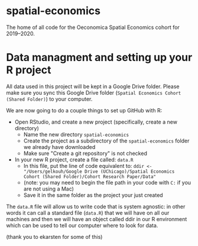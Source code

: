 # spatial-economics
The home of all code for the Oeconomica Spatial Economics cohort for 2019–2020.

# Data managment and setting up your R project
All data used in this project will be kept in a Google Drive folder. Please make sure you sync this Google Drive folder (`Spatial Economics Cohort (Shared Folder)`) to your computer.

We are now going to do a couple things to set up GitHub with R:
- Open RStudio, and create a new project (specifically, create a new directory)
  - Name the new directory `spatial-economics`
  - Create the project as a subdirectory of the `spatial-economics` folder we already have downloaded
  - Make sure "Create a git repository" is not checked
- In your new R project, create a file called: `data.R`
  - In this file, put the line of code equivalent to: `ddir <- "/Users/gelkouh/Google Drive (UChicago)/Spatial Economics Cohort (Shared Folder)/Cohort Research Paper/Data"` 
  - (note: you may need to begin the file path in your code with `C:` if you are not using a Mac)
  - Save it in the same folder as the project your just created
  
The `data.R` file will allow us to write code that is system agnostic: in other words it can call a standard file (`data.R`) that we will have on all our machines and then we will have an object called ddir in our R environment which can be used to tell our computer where to look for data. 

(thank you to ekarsten for some of this)
